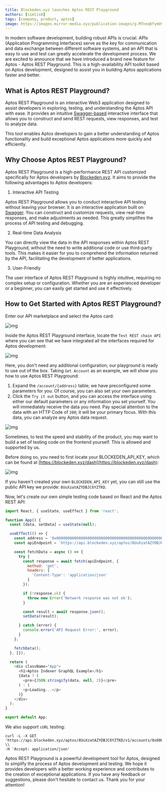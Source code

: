 ```yaml
---
title: Blockeden.xyz launches Aptos REST Playground
authors: [simlis8]
tags: [company, product, aptos]
image: https://images.mirror-media.xyz/publication-images/g-MTneq6fymU9PbzD6O4R.jpg?height=2080&amp;width=3120
---
```


In modern software development, building robust APIs is crucial. APIs (Application Programming Interfaces) serve as the key for communication and data exchange between different software systems, and an API that is easy to use and test can greatly accelerate the development process. We are excited to announce that we have introduced a brand new feature for Aptos - Aptos REST Playground. This is a high-availability API toolkit based on Aptos development, designed to assist you in building Aptos applications faster and better.

## **What is Aptos REST Playground?**

Aptos REST Playground is an interactive Web3 application designed to assist developers in exploring, testing, and understanding the Aptos API with ease. It provides an intuitive [Swagger-based](https://swagger.io/) interactive interface that allows you to construct and send REST requests, view responses, and test to analyze data.

This tool enables Aptos developers to gain a better understanding of Aptos functionality and build exceptional Aptos applications more quickly and efficiently.

## **Why Choose Aptos REST Playground?**

Aptos REST Playground is a high-performance REST API customized specifically for Aptos developers by [Blockeden.xyz](https://blockeden.xyz/). It aims to provide the following advantages to Aptos developers:

1. Interactive API Testing

Aptos REST Playground allows you to conduct interactive API testing without leaving your browser. It is an interactive application built on [Swagger](https://swagger.io/). You can construct and customize requests, view real-time responses, and make adjustments as needed. This greatly simplifies the process of API testing and debugging.

2. Real-time Data Analysis

You can directly view the data in the API responses within Aptos REST Playground, without the need to write additional code or use third-party tools. This makes it easier for you to comprehend the information returned by the API, facilitating the development of better applications.

3. User-Friendly

The user interface of Aptos REST Playground is highly intuitive, requiring no complex setup or configuration. Whether you are an experienced developer or a beginner, you can easily get started and use it effectively.

## **How to Get Started with Aptos REST Playground?**

Enter our API marketplace and select the Aptos card:

![img](https://mirror.xyz/_next/image?url=https%3A%2F%2Fimages.mirror-media.xyz%2Fpublication-images%2FwHKJoqtjHOgP_LiNqxJLh.png&w=3840&q=75)

Inside the Aptos REST Playground interface, locate the `Test REST chain API` where you can see that we have integrated all the interfaces required for Aptos development:

![img](https://mirror.xyz/_next/image?url=https%3A%2F%2Fimages.mirror-media.xyz%2Fpublication-images%2FG0cNmuGv8kK8UA124qiIl.png&w=3840&q=75)

Here, you don't need any additional configuration; our playground is ready to use out of the box. Taking `Get Account` as an example, we will show you how to use Aptos REST Playground:

1. Expand the `/account/{address}` table; we have preconfigured some parameters for you. Of course, you can also set your own parameters.
2. Click the `Try it out` button, and you can access the interface using either our default parameters or any information you set yourself. You will immediately receive the data you need. Pay special attention to the data with an HTTP Code of `200`; it will be your primary focus. With this data, you can analyze any Aptos data request.

![img](https://mirror.xyz/_next/image?url=https%3A%2F%2Fimages.mirror-media.xyz%2Fpublication-images%2F_GH8ccGTeYkPRxVkrB6bb.png&w=3840&q=75)

Sometimes, to test the speed and stability of the product, you may want to build a set of testing code on the frontend yourself. This is allowed and supported by us.

Before doing so, you need to first locate your BLOCKEDEN_API_KEY, which can be found at [https://blockeden.xyz/dash](https://blockeden.xyz/dash):

![img](https://mirror.xyz/_next/image?url=https%3A%2F%2Fimages.mirror-media.xyz%2Fpublication-images%2FJYYc1pr2bz-AKdwLSAvOa.png&w=3840&q=75)

If you haven't created your own `BLOCKEDEN_API_KEY` yet, you can still use the public API key we provide: `8UuXzatAZYDBJC6YZTKD`.

Now, let's create our own simple testing code based on React and the Aptos REST API:

```js
import React, { useState, useEffect } from 'react';

function App() {
  const [data, setData] = useState(null);

  useEffect(() => {
    const address = '0x0000000000000000000000000000000000000000000000000000000000dead';
    const apiEndpoint = `https://api.blockeden.xyz/aptos/8UuXzatAZYDBJC6YZTKD/v1/accounts/${address}`;

    const fetchData = async () => {
      try {
        const response = await fetch(apiEndpoint, {
          method: 'get',
          headers: {
            'Content-Type': 'application/json'
          }
        });

        if (!response.ok) {
          throw new Error('Network response was not ok');
        }

        const result = await response.json();
        setData(result);

      } catch (error) {
        console.error('API Request Error:', error);
      }
    };

    fetchData();
  }, []);

  return (
    <div className="App">
      <h1>Aptos Indexer GraphQL Example</h1>
      {data ? (
        <pre>{JSON.stringify(data, null, 2)}</pre>
      ) : (
        <p>Loading...</p>
      )}
    </div>
  );
}

export default App;
```

We also support `cURL` testing:

```plain
curl -L -X GET 'https://api.blockeden.xyz/aptos/8UuXzatAZYDBJC6YZTKD/v1/accounts/0x0000000000000000000000000000000000000000000000000000000000dead' \\
-H 'Accept: application/json'
```

Aptos REST Playground is a powerful development tool for Aptos, designed to simplify the process of Aptos development and testing. We hope it provides developers with a better working experience and contributes to the creation of exceptional applications. If you have any feedback or suggestions, please don't hesitate to contact us. Thank you for your attention!

